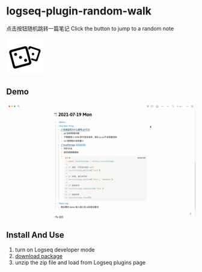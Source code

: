 # logseq-plugin-random-walk

点击按钮随机跳转一篇笔记
Click the button to jump to a random note

<img src="./logo.png" width="100" />

## Demo
![demo](./demo.gif)

## Install And Use
1. turn on Logseq developer mode
2. [download package](https://github.com/haydenull/logseq-plugin-random-walk/releases)
3. unzip the zip file and load from Logseq plugins page